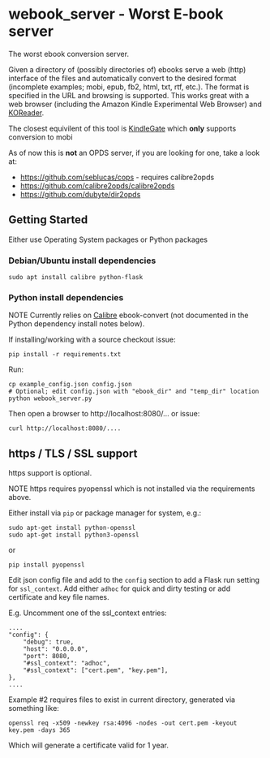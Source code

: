 # webook_server - Worst E-book server

The worst  ebook conversion server.

Given a directory of (possibly directories of) ebooks serve a web (http) interface of the files and automatically convert to the desired format (incomplete examples; mobi, epub, fb2, html, txt, rtf, etc.). The format is specified in the URL and browsing is supported. This works great with a web browser (including the Amazon Kindle Experimental Web Browser) and [KOReader](https://github.com/koreader/koreader).

The closest equivilent of this tool is [KindleGate](https://github.com/hzengin/KindleGate) which **only** supports conversion to mobi

As of now this is **not** an OPDS server, if you are looking for one, take a look at:

  * https://github.com/seblucas/cops - requires calibre2opds
  * https://github.com/calibre2opds/calibre2opds
  * https://github.com/dubyte/dir2opds


## Getting Started

Either use Operating System packages or Python packages

### Debian/Ubuntu install dependencies

	sudo apt install calibre python-flask


### Python install dependencies

NOTE Currently relies on [Calibre](https://github.com/kovidgoyal/calibre) ebook-convert (not documented in the Python dependency install notes below).

If installing/working with a source checkout issue:

    pip install -r requirements.txt

Run:

    cp example_config.json config.json
    # Optional; edit config.json with "ebook_dir" and "temp_dir" location
    python webook_server.py

Then open a browser to http://localhost:8080/... or issue:

    curl http://localhost:8080/....

## https / TLS / SSL support

https support is optional.

NOTE https requires pyopenssl which is not installed via the requirements above.

Either install via `pip` or package manager for system, e.g.:

    sudo apt-get install python-openssl
    sudo apt-get install python3-openssl

or

    pip install pyopenssl

Edit json config file and add to the `config` section to add a Flask run setting for `ssl_context`.
Add either `adhoc` for quick and dirty testing or add certificate and key file names.

E.g. Uncomment one of the ssl_context entries:

    ....
    "config": {
        "debug": true,
        "host": "0.0.0.0",
        "port": 8080,
        "#ssl_context": "adhoc",
        "#ssl_context": ["cert.pem", "key.pem"],
    },
    ....

Example #2 requires files to exist in current directory, generated via something like:

    openssl req -x509 -newkey rsa:4096 -nodes -out cert.pem -keyout key.pem -days 365

Which will generate a certificate valid for 1 year.


